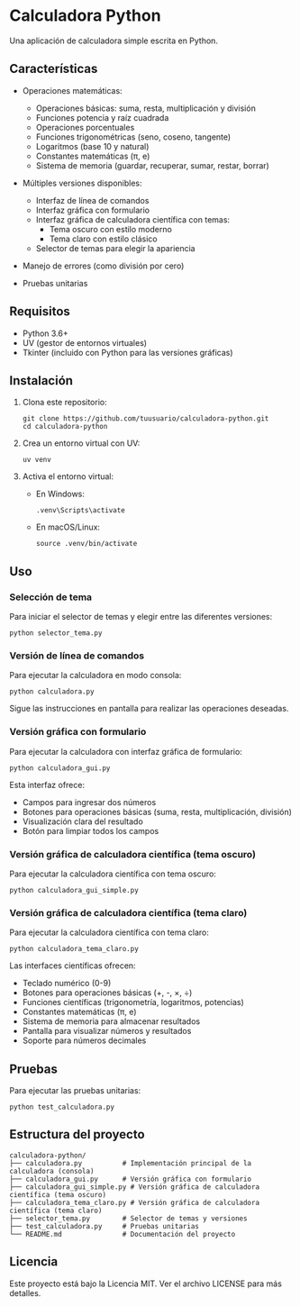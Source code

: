 # Calculadora Python

Una aplicación de calculadora simple escrita en Python.

## Características

- Operaciones matemáticas:
  - Operaciones básicas: suma, resta, multiplicación y división
  - Funciones potencia y raíz cuadrada
  - Operaciones porcentuales
  - Funciones trigonométricas (seno, coseno, tangente)
  - Logaritmos (base 10 y natural)
  - Constantes matemáticas (π, e)
  - Sistema de memoria (guardar, recuperar, sumar, restar, borrar)
  
- Múltiples versiones disponibles:
  - Interfaz de línea de comandos
  - Interfaz gráfica con formulario
  - Interfaz gráfica de calculadora científica con temas:
    - Tema oscuro con estilo moderno
    - Tema claro con estilo clásico
  - Selector de temas para elegir la apariencia
  
- Manejo de errores (como división por cero)
- Pruebas unitarias

## Requisitos

- Python 3.6+
- UV (gestor de entornos virtuales)
- Tkinter (incluido con Python para las versiones gráficas)

## Instalación

1. Clona este repositorio:
   ```
   git clone https://github.com/tuusuario/calculadora-python.git
   cd calculadora-python
   ```

2. Crea un entorno virtual con UV:
   ```
   uv venv
   ```

3. Activa el entorno virtual:
   - En Windows:
     ```
     .venv\Scripts\activate
     ```
   - En macOS/Linux:
     ```
     source .venv/bin/activate
     ```

## Uso

### Selección de tema

Para iniciar el selector de temas y elegir entre las diferentes versiones:

```
python selector_tema.py
```

### Versión de línea de comandos

Para ejecutar la calculadora en modo consola:

```
python calculadora.py
```

Sigue las instrucciones en pantalla para realizar las operaciones deseadas.

### Versión gráfica con formulario

Para ejecutar la calculadora con interfaz gráfica de formulario:

```
python calculadora_gui.py
```

Esta interfaz ofrece:
- Campos para ingresar dos números
- Botones para operaciones básicas (suma, resta, multiplicación, división)
- Visualización clara del resultado
- Botón para limpiar todos los campos

### Versión gráfica de calculadora científica (tema oscuro)

Para ejecutar la calculadora científica con tema oscuro:

```
python calculadora_gui_simple.py
```

### Versión gráfica de calculadora científica (tema claro)

Para ejecutar la calculadora científica con tema claro:

```
python calculadora_tema_claro.py
```

Las interfaces científicas ofrecen:
- Teclado numérico (0-9)
- Botones para operaciones básicas (+, -, ×, ÷)
- Funciones científicas (trigonometría, logaritmos, potencias)
- Constantes matemáticas (π, e)
- Sistema de memoria para almacenar resultados
- Pantalla para visualizar números y resultados
- Soporte para números decimales

## Pruebas

Para ejecutar las pruebas unitarias:

```
python test_calculadora.py
```

## Estructura del proyecto

```
calculadora-python/
├── calculadora.py          # Implementación principal de la calculadora (consola)
├── calculadora_gui.py      # Versión gráfica con formulario
├── calculadora_gui_simple.py # Versión gráfica de calculadora científica (tema oscuro)
├── calculadora_tema_claro.py # Versión gráfica de calculadora científica (tema claro)
├── selector_tema.py        # Selector de temas y versiones
├── test_calculadora.py     # Pruebas unitarias
└── README.md               # Documentación del proyecto
```

## Licencia

Este proyecto está bajo la Licencia MIT. Ver el archivo LICENSE para más detalles. 